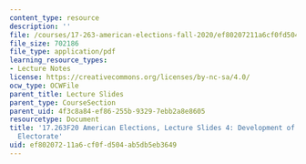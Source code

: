 ```yaml
---
content_type: resource
description: ''
file: /courses/17-263-american-elections-fall-2020/ef80207211a6cf0fd504ab5db5eb3649_MIT17_263F20_Lec4.pdf
file_size: 702186
file_type: application/pdf
learning_resource_types:
- Lecture Notes
license: https://creativecommons.org/licenses/by-nc-sa/4.0/
ocw_type: OCWFile
parent_title: Lecture Slides
parent_type: CourseSection
parent_uid: 4f3c8a84-ef86-255b-9329-7ebb2a8e8605
resourcetype: Document
title: '17.263F20 American Elections, Lecture Slides 4: Development of the American
  Electorate'
uid: ef802072-11a6-cf0f-d504-ab5db5eb3649
---
```

